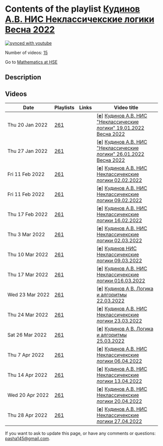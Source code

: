# Contents of the playlist [Кудинов А.В.  НИС Неклассичекские логики Весна 2022](https://www.youtube.com/playlist?list=PLq3E5oubNNoCLf2ADLGVJPfdIKahvnj8d)

[![synced with youtube](https://img.shields.io/github/last-commit/mathphysschool/mathphysschool.github.io/autoupdate1?label=synced%20with%20youtube)](https://github.com/mathphysschool/mathphysschool.github.io/commits/autoupdate1)

Number of videos: [15](#videos)

Go to [Mathematics at HSE](../README.md)

## Description



## Videos

|Date|Playlists|Links|Video title|
|---|---|---|---|
| Thu&nbsp;20&nbsp;Jan&nbsp;2022 | [261](../playlists/261 "Кудинов А.В.  НИС Неклассичекские логики Весна 2022") |  | [[**e**](https://studio.youtube.com/video/DsnA7ZCELs8/edit "Edit")] [Кудинов А.В. НИС &#34;Неклассические логики&#34;  19.01.2022 Весна 2022](https://www.youtube.com/watch?v=DsnA7ZCELs8&list=PLq3E5oubNNoCLf2ADLGVJPfdIKahvnj8d) |
| Thu&nbsp;27&nbsp;Jan&nbsp;2022 | [261](../playlists/261 "Кудинов А.В.  НИС Неклассичекские логики Весна 2022") |  | [[**e**](https://studio.youtube.com/video/KdyT5-R4J2Y/edit "Edit")] [Кудинов А.В. НИС &#34;Неклассические логики&#34;  26.01.2022 Весна 2022](https://www.youtube.com/watch?v=KdyT5-R4J2Y&list=PLq3E5oubNNoCLf2ADLGVJPfdIKahvnj8d) |
| Fri&nbsp;11&nbsp;Feb&nbsp;2022 | [261](../playlists/261 "Кудинов А.В.  НИС Неклассичекские логики Весна 2022") |  | [[**e**](https://studio.youtube.com/video/2glUyDXCYic/edit "Edit")] [Кудинов А.В. НИС Неклассичекские логики 02.02.2022](https://www.youtube.com/watch?v=2glUyDXCYic&list=PLq3E5oubNNoCLf2ADLGVJPfdIKahvnj8d) |
| Fri&nbsp;11&nbsp;Feb&nbsp;2022 | [261](../playlists/261 "Кудинов А.В.  НИС Неклассичекские логики Весна 2022") |  | [[**e**](https://studio.youtube.com/video/g0vgdwptaNI/edit "Edit")] [Кудинов А.В. НИС Неклассичекские логики 09.02.2022](https://www.youtube.com/watch?v=g0vgdwptaNI&list=PLq3E5oubNNoCLf2ADLGVJPfdIKahvnj8d) |
| Thu&nbsp;17&nbsp;Feb&nbsp;2022 | [261](../playlists/261 "Кудинов А.В.  НИС Неклассичекские логики Весна 2022") |  | [[**e**](https://studio.youtube.com/video/QrYH5HJsW5c/edit "Edit")] [Кудинов А.В. НИС Неклассичекские логики 16.02.2022](https://www.youtube.com/watch?v=QrYH5HJsW5c&list=PLq3E5oubNNoCLf2ADLGVJPfdIKahvnj8d) |
| Thu&nbsp;3&nbsp;Mar&nbsp;2022 | [261](../playlists/261 "Кудинов А.В.  НИС Неклассичекские логики Весна 2022") |  | [[**e**](https://studio.youtube.com/video/BaGuWEVZTiU/edit "Edit")] [Кудинов А.В. НИС Неклассичекские логики 02.03.2022](https://www.youtube.com/watch?v=BaGuWEVZTiU&list=PLq3E5oubNNoCLf2ADLGVJPfdIKahvnj8d) |
| Thu&nbsp;10&nbsp;Mar&nbsp;2022 | [261](../playlists/261 "Кудинов А.В.  НИС Неклассичекские логики Весна 2022") |  | [[**e**](https://studio.youtube.com/video/C1YfPdcwSIo/edit "Edit")] [Кудинов НИС Неклассичекские логики  09.03.2022](https://www.youtube.com/watch?v=C1YfPdcwSIo&list=PLq3E5oubNNoCLf2ADLGVJPfdIKahvnj8d) |
| Thu&nbsp;17&nbsp;Mar&nbsp;2022 | [261](../playlists/261 "Кудинов А.В.  НИС Неклассичекские логики Весна 2022") |  | [[**e**](https://studio.youtube.com/video/jZ5-Pnwsvpo/edit "Edit")] [Кудинов А.В. НИС Неклассичекские логики 016.03.2022](https://www.youtube.com/watch?v=jZ5-Pnwsvpo&list=PLq3E5oubNNoCLf2ADLGVJPfdIKahvnj8d) |
| Wed&nbsp;23&nbsp;Mar&nbsp;2022 | [261](../playlists/261 "Кудинов А.В.  НИС Неклассичекские логики Весна 2022") |  | [[**e**](https://studio.youtube.com/video/FJZWYvRtSqM/edit "Edit")] [Кудинов А В.  Логика и алгоритмы 22.03.2022](https://www.youtube.com/watch?v=FJZWYvRtSqM&list=PLq3E5oubNNoCLf2ADLGVJPfdIKahvnj8d) |
| Thu&nbsp;24&nbsp;Mar&nbsp;2022 | [261](../playlists/261 "Кудинов А.В.  НИС Неклассичекские логики Весна 2022") |  | [[**e**](https://studio.youtube.com/video/k04FimW2LYw/edit "Edit")] [Кудинов А.В.  НИС Неклассичекские логики  23.03.2022](https://www.youtube.com/watch?v=k04FimW2LYw&list=PLq3E5oubNNoCLf2ADLGVJPfdIKahvnj8d) |
| Sat&nbsp;26&nbsp;Mar&nbsp;2022 | [261](../playlists/261 "Кудинов А.В.  НИС Неклассичекские логики Весна 2022") |  | [[**e**](https://studio.youtube.com/video/GGOW8BOz0-c/edit "Edit")] [Кудинов А В.  Логика и алгоритмы 25.03.2022](https://www.youtube.com/watch?v=GGOW8BOz0-c&list=PLq3E5oubNNoCLf2ADLGVJPfdIKahvnj8d) |
| Thu&nbsp;7&nbsp;Apr&nbsp;2022 | [261](../playlists/261 "Кудинов А.В.  НИС Неклассичекские логики Весна 2022") |  | [[**e**](https://studio.youtube.com/video/c8pWXtgIUPQ/edit "Edit")] [Кудинов А.В.  НИС Неклассичекские логики  06.04.2022](https://www.youtube.com/watch?v=c8pWXtgIUPQ&list=PLq3E5oubNNoCLf2ADLGVJPfdIKahvnj8d) |
| Thu&nbsp;14&nbsp;Apr&nbsp;2022 | [261](../playlists/261 "Кудинов А.В.  НИС Неклассичекские логики Весна 2022") |  | [[**e**](https://studio.youtube.com/video/xmKjlOUv6yY/edit "Edit")] [Кудинов А.В.  НИС Неклассичекские логики  13.04.2022](https://www.youtube.com/watch?v=xmKjlOUv6yY&list=PLq3E5oubNNoCLf2ADLGVJPfdIKahvnj8d) |
| Wed&nbsp;20&nbsp;Apr&nbsp;2022 | [261](../playlists/261 "Кудинов А.В.  НИС Неклассичекские логики Весна 2022") |  | [[**e**](https://studio.youtube.com/video/hgsowA1v_Rw/edit "Edit")] [Кудинов А.В.  НИС Неклассичекские логики  20.04.2022](https://www.youtube.com/watch?v=hgsowA1v_Rw&list=PLq3E5oubNNoCLf2ADLGVJPfdIKahvnj8d) |
| Thu&nbsp;28&nbsp;Apr&nbsp;2022 | [261](../playlists/261 "Кудинов А.В.  НИС Неклассичекские логики Весна 2022") |  | [[**e**](https://studio.youtube.com/video/iqrUVTpSP3A/edit "Edit")] [Кудинов А.В.  НИС Неклассичекские логики  27.04.2022](https://www.youtube.com/watch?v=iqrUVTpSP3A&list=PLq3E5oubNNoCLf2ADLGVJPfdIKahvnj8d) |


 If you want to ask to update this page, or have any comments or questions: <pasha145@gmail.com>.